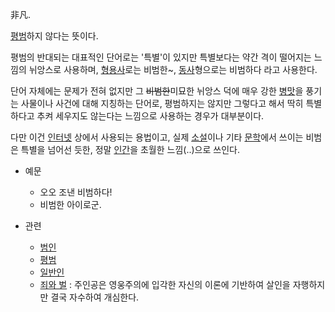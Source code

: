 非凡.

[평범](%ED%8F%89%EB%B2%94.md)하지 않다는 뜻이다.

평범의 반대되는 대표적인 단어로는 '특별'이 있지만 특별보다는 약간 격이 떨어지는 느낌의 뉘앙스로 사용하며,
[형용사](%ED%98%95%EC%9A%A9%EC%82%AC.md)로는 비범한~,
[동사](%EB%8F%99%EC%82%AC.md)형으로는 비범하다 라고 사용한다.

단어 자체에는 문제가 전혀 없지만 그 <del>비범한</del>미묘한 뉘앙스 덕에 매우 강한
[병맛](%EB%B3%91%EB%A7%9B.md)을 풍기는 사물이나 사건에 대해 지칭하는 단어로, 평범하지는 않지만 그렇다고 해서 딱히
특별하다고 추켜 세우지도 않는다는 느낌으로 사용하는 경우가 대부분이다.

다만 이건 [인터넷](%EC%9D%B8%ED%84%B0%EB%84%B7.md) 상에서 사용되는 용법이고, 실제
[소설](%EC%86%8C%EC%84%A4.md)이나 기타 [문학](%EB%AC%B8%ED%95%99.md)에서 쓰이는 비범은
특별을 넘어선 듯한, 정말 [인간](%EC%9D%B8%EA%B0%84.md)을 초월한 느낌(..)으로 쓰인다.

  * 예문  

    * 오오 조낸 비범하다!
    * 비범한 아이로군.  

  * 관련  

    * [범인](%EB%B2%94%EC%9D%B8.md)
    * [평범](%ED%8F%89%EB%B2%94.md)
    * [일반인](%EC%9D%BC%EB%B0%98%EC%9D%B8.md)
    * [죄와 벌](%EC%A3%84%EC%99%80%20%EB%B2%8C.md) : 주인공은 영웅주의에 입각한 자신의 이론에 기반하여 살인을 자행하지만 결국 자수하여 개심한다.

